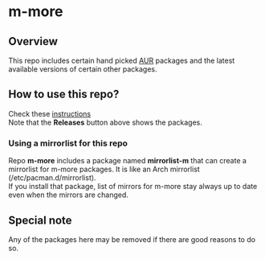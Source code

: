 # m-more

## Overview
This repo includes certain hand picked [AUR](https://aur.archlinux.org/packages) packages
and the latest available versions of certain other packages.

## How to use this repo?
Check these [instructions](../../../m-repo-info/blob/master/README.md)<br>
Note that the <b>Releases</b> button above shows the packages.

### Using a mirrorlist for this repo
Repo **m-more** includes a package named **mirrorlist-m** that can create a mirrorlist for m-more packages.
It is like an Arch mirrorlist (/etc/pacman.d/mirrorlist).<br>
If you install that package, list of mirrors for m-more stay always up to date even when the mirrors are changed.

## Special note
Any of the packages here may be removed if there are good reasons to do so.
